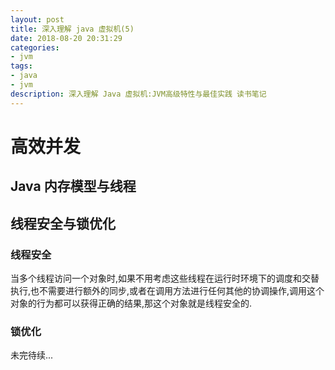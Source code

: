 ```yaml
---
layout: post
title: 深入理解 java 虚拟机(5)
date: 2018-08-20 20:31:29
categories: 
- jvm
tags:
- java
- jvm
description: 深入理解 Java 虚拟机:JVM高级特性与最佳实践 读书笔记
---
```


# 高效并发

## Java 内存模型与线程

## 线程安全与锁优化

### 线程安全

当多个线程访问一个对象时,如果不用考虑这些线程在运行时环境下的调度和交替执行,也不需要进行额外的同步,或者在调用方法进行任何其他的协调操作,调用这个对象的行为都可以获得正确的结果,那这个对象就是线程安全的.

### 锁优化




未完待续...
